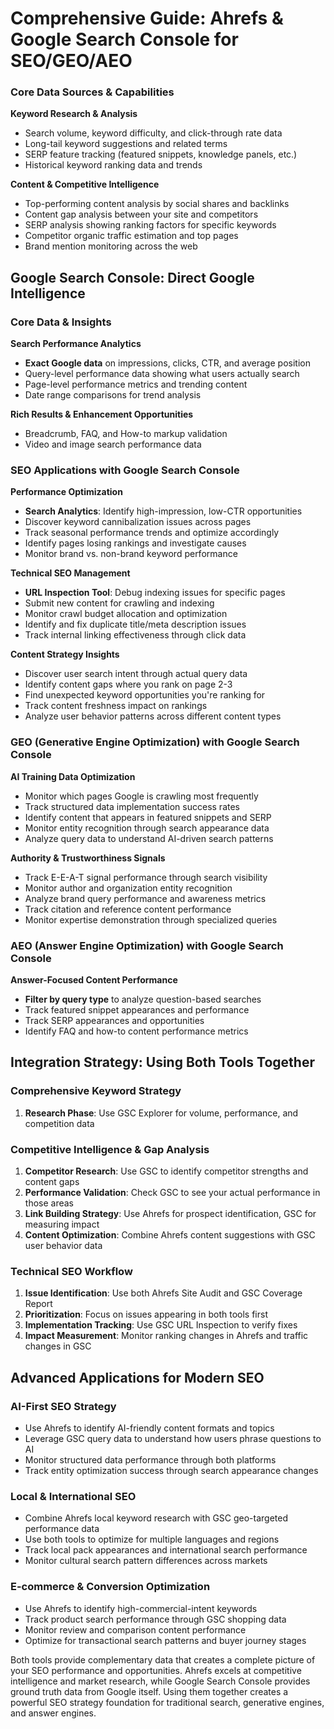 # Comprehensive Guide: Ahrefs & Google Search Console for SEO/GEO/AEO


### Core Data Sources & Capabilities

**Keyword Research & Analysis**
- Search volume, keyword difficulty, and click-through rate data
- Long-tail keyword suggestions and related terms
- SERP feature tracking (featured snippets, knowledge panels, etc.)
- Historical keyword ranking data and trends

**Content & Competitive Intelligence**
- Top-performing content analysis by social shares and backlinks
- Content gap analysis between your site and competitors
- SERP analysis showing ranking factors for specific keywords
- Competitor organic traffic estimation and top pages
- Brand mention monitoring across the web


## Google Search Console: Direct Google Intelligence

### Core Data & Insights

**Search Performance Analytics**
- **Exact Google data** on impressions, clicks, CTR, and average position
- Query-level performance data showing what users actually search
- Page-level performance metrics and trending content
- Date range comparisons for trend analysis

**Rich Results & Enhancement Opportunities**
- Breadcrumb, FAQ, and How-to markup validation
- Video and image search performance data

### SEO Applications with Google Search Console

**Performance Optimization**
- **Search Analytics**: Identify high-impression, low-CTR opportunities
- Discover keyword cannibalization issues across pages
- Track seasonal performance trends and optimize accordingly
- Identify pages losing rankings and investigate causes
- Monitor brand vs. non-brand keyword performance

**Technical SEO Management**
- **URL Inspection Tool**: Debug indexing issues for specific pages
- Submit new content for crawling and indexing
- Monitor crawl budget allocation and optimization
- Identify and fix duplicate title/meta description issues
- Track internal linking effectiveness through click data

**Content Strategy Insights**
- Discover user search intent through actual query data
- Identify content gaps where you rank on page 2-3
- Find unexpected keyword opportunities you're ranking for
- Track content freshness impact on rankings
- Analyze user behavior patterns across different content types

### GEO (Generative Engine Optimization) with Google Search Console

**AI Training Data Optimization**
- Monitor which pages Google is crawling most frequently
- Track structured data implementation success rates
- Identify content that appears in featured snippets and SERP
- Monitor entity recognition through search appearance data
- Analyze query data to understand AI-driven search patterns

**Authority & Trustworthiness Signals**
- Track E-E-A-T signal performance through search visibility
- Monitor author and organization entity recognition
- Analyze brand query performance and awareness metrics
- Track citation and reference content performance
- Monitor expertise demonstration through specialized queries

### AEO (Answer Engine Optimization) with Google Search Console

**Answer-Focused Content Performance**
- **Filter by query type** to analyze question-based searches
- Track featured snippet appearances and performance
- Track SERP appearances and opportunities
- Identify FAQ and how-to content performance metrics


## Integration Strategy: Using Both Tools Together

### Comprehensive Keyword Strategy
1. **Research Phase**: Use GSC Explorer for volume, performance, and competition data

### Competitive Intelligence & Gap Analysis
1. **Competitor Research**: Use GSC to identify competitor strengths and content gaps
2. **Performance Validation**: Check GSC to see your actual performance in those areas
3. **Link Building Strategy**: Use Ahrefs for prospect identification, GSC for measuring impact
4. **Content Optimization**: Combine Ahrefs content suggestions with GSC user behavior data

### Technical SEO Workflow
1. **Issue Identification**: Use both Ahrefs Site Audit and GSC Coverage Report
2. **Prioritization**: Focus on issues appearing in both tools first
3. **Implementation Tracking**: Use GSC URL Inspection to verify fixes
4. **Impact Measurement**: Monitor ranking changes in Ahrefs and traffic changes in GSC

## Advanced Applications for Modern SEO

### AI-First SEO Strategy
- Use Ahrefs to identify AI-friendly content formats and topics
- Leverage GSC query data to understand how users phrase questions to AI
- Monitor structured data performance through both platforms
- Track entity optimization success through search appearance changes

### Local & International SEO
- Combine Ahrefs local keyword research with GSC geo-targeted performance data
- Use both tools to optimize for multiple languages and regions
- Track local pack appearances and international search performance
- Monitor cultural search pattern differences across markets

### E-commerce & Conversion Optimization
- Use Ahrefs to identify high-commercial-intent keywords
- Track product search performance through GSC shopping data
- Monitor review and comparison content performance
- Optimize for transactional search patterns and buyer journey stages

Both tools provide complementary data that creates a complete picture of your SEO performance and opportunities. Ahrefs excels at competitive intelligence and market research, while Google Search Console provides ground truth data from Google itself. Using them together creates a powerful SEO strategy foundation for traditional search, generative engines, and answer engines.
